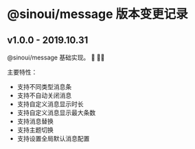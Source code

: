 # @sinoui/message 版本变更记录

## v1.0.0 - 2019.10.31

@sinoui/message 基础实现。 :tada: :tada::tada:

主要特性：

- 支持不同类型消息条
- 支持不自动关闭消息
- 支持自定义消息显示时长
- 支持自定义消息显示最大条数
- 支持消息替换
- 支持主题切换
- 支持设置全局默认消息配置
